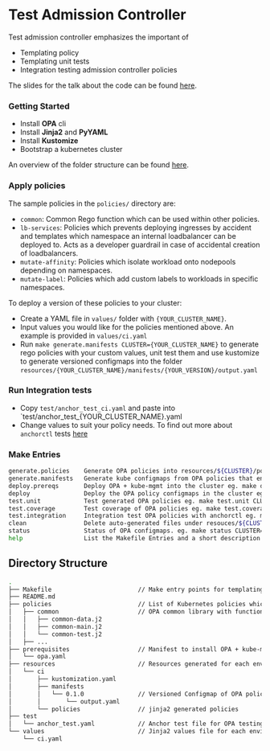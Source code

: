 # Test Admission Controller

Test admission controller emphasizes the important of
- Templating policy
- Templating unit tests
- Integration testing admission controller policies

The slides for the talk about the code can be found [here][talk].

### Getting Started

- Install **OPA** cli
- Install **Jinja2** and **PyYAML**
- Install **Kustomize**
- Bootstrap a kubernetes cluster

An overview of the folder structure can be found [here](#directory-structure).

### Apply policies
The sample policies in the `policies/` directory are:
- `common`: Common Rego function which can be used within other policies.
- `lb-services`: Policies which prevents deploying ingresses by accident and templates which namespace an internal loadbalancer can be deployed to. Acts as a developer guardrail in case of accidental creation of loadbalancers.
- `mutate-affinity`: Policies which isolate workload onto nodepools depending on namespaces.
- `mutate-label`: Policies which add custom labels to workloads in specific namespaces.

To deploy a version of these policies to your cluster:
- Create a YAML file in `values/` folder with `{YOUR_CLUSTER_NAME}`.
- Input values you would like for the policies mentioned above. An example is provided in `values/ci.yaml`
- Run `make generate.manifests CLUSTER={YOUR_CLUSTER_NAME}` to generate rego policies with your custom values, unit test them and use kustomize to generate versioned configmaps into the folder `resources/{YOUR_CLUSTER_NAME}/manifests/{YOUR_VERSION}/output.yaml`

### Run Integration tests
- Copy `test/anchor_test_ci.yaml` and paste into `test/anchor_test_{YOUR_CLUSTER_NAME}.yaml
- Change values to suit your policy needs. To find out more about `anchorctl` tests [here][anchorctl]

### Make Entries

```bash
generate.policies    Generate OPA policies into resources/${CLUSTER}/policies eg. make generate.policies CLUSTER=ci
generate.manifests   Generate kube configmaps from OPA policies that end with -main.rego eg. make generate.manifests CLUSTER=ci
deploy.prereqs       Deploy OPA + kube-mgmt into the cluster eg. make deploy.prereqs CLUSTER=ci
deploy               Deploy the OPA policy configmaps in the cluster eg. make deploy CLUSTER=ci
test.unit            Test generated OPA policies eg. make test.unit CLUSTER=ci
test.coverage        Test coverage of OPA policies eg. make test.coverage CLUSTER=ci
test.integration     Integration test OPA policies with anchorctl eg. make test.integration CLUSTER=ci
clean                Delete auto-generated files under resouces/${CLUSTER} eg. make clean CLUSTER=ci
status               Status of OPA configmaps. eg. make status CLUSTER=ci
help                 List the Makefile Entries and a short description
```

## Directory Structure

```bash
.
├── Makefile                        // Make entry points for templating, testing and deploying policies
├── README.md
├── policies                        // List of Kubernetes policies which are templated
│   ├── common                      // OPA common library with functions used across policies
│   │   ├── common-data.j2
│   │   ├── common-main.j2
│   │   └── common-test.j2
│   ├── ...
├── prerequisites                   // Manifest to install OPA + kube-mgmt sidecar (Should not be used in production)
│   └── opa.yaml
├── resources                       // Resources generated for each environment
│   └── ci
│       ├── kustomization.yaml
│       ├── manifests
│       │   └── 0.1.0               // Versioned Configmap of OPA policies
│       │       └── output.yaml
│       └── policies                // jinja2 generated policies
├── test
│   └── anchor_test.yaml            // Anchor test file for OPA testing
└── values                          // Jinja2 values file for each environment
    └── ci.yaml
```

<!-- Links Ref -->
[talk]: https://github.com/trussio/truss-demos/tree/master/kube-forum-2019
[anchorctl]: https://github.com/trussio/anchorctl